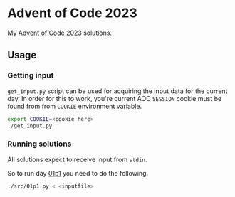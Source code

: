 # Advent of Code 2023

My [Advent of Code 2023](https://adventofcode.com/2023) solutions.

## Usage

### Getting input

`get_input.py` script can be used for acquiring the input data for the current day.
In order for this to work, you're current AOC `SESSION` cookie must be found from
from `COOKIE` environment variable.

```sh
export COOKIE=<cookie here>
./get_input.py
```

### Running solutions

All solutions expect to receive input from `stdin`.

So to run day [01p1](./01p1) you need to do the following.

```sh
./src/01p1.py < <inputfile>
```
